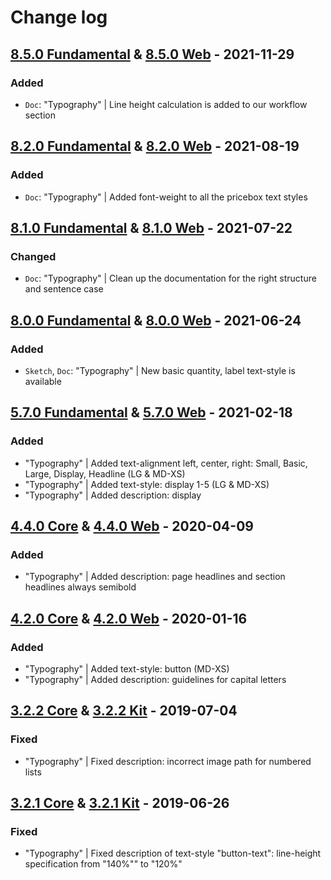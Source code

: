 # Change log

## [8.5.0 Fundamental](https://github.com/cake-hub/lidl-sketch/tree/v8.5.0) & [8.5.0 Web](https://github.com/cake-hub/lidl-web-sketch/tree/v8.5.0) - 2021-11-29

### Added

* `Doc`: "Typography" | Line height calculation is added to our workflow section


## [8.2.0 Fundamental](https://github.com/cake-hub/lidl-sketch/tree/v8.2.0) & [8.2.0 Web](https://github.com/cake-hub/lidl-web-sketch/tree/v8.2.0) - 2021-08-19

### Added

* `Doc`: "Typography" | Added font-weight to all the pricebox text styles


## [8.1.0 Fundamental](https://github.com/cake-hub/lidl-sketch/tree/v8.1.0) & [8.1.0 Web](https://github.com/cake-hub/lidl-web-sketch/tree/v8.1.0) - 2021-07-22

### Changed

* `Doc`: "Typography" | Clean up the documentation for the right structure and sentence case


## [8.0.0 Fundamental](https://github.com/cake-hub/lidl-sketch/tree/v8.0.0) & [8.0.0 Web](https://github.com/cake-hub/lidl-web-sketch/tree/v8.0.0) - 2021-06-24

### Added

* `Sketch`, `Doc`: "Typography" | New basic quantity, label text-style is available


## [5.7.0 Fundamental](https://github.com/cake-hub/lidl-sketch/tree/v5.7.0) & [5.7.0 Web](https://github.com/cake-hub/lidl-web-sketch/tree/v5.7.0) - 2021-02-18

### Added

* "Typography" | Added text-alignment left, center, right: Small, Basic, Large, Display, Headline (LG & MD-XS)
* "Typography" | Added text-style: display 1-5 (LG & MD-XS)
* "Typography" | Added description: display


## [4.4.0 Core](https://www.secrz.de/bitbucket/projects/UXCAKE/repos/lidl-cake-ui-core/browse?at=refs%2Ftags%2Fv4.4.0) & [4.4.0 Web](https://www.secrz.de/bitbucket/projects/UXCAKE/repos/lidl-cake-ui-web/browse?at=refs%2Ftags%2Fv4.4.0) - 2020-04-09

### Added

* "Typography" | Added description: page headlines and section headlines always semibold

## [4.2.0 Core](https://www.secrz.de/bitbucket/projects/UXCAKE/repos/lidl-cake-ui-core/browse?at=refs%2Ftags%2Fv4.2.0) & [4.2.0 Web](https://www.secrz.de/bitbucket/projects/UXCAKE/repos/lidl-cake-ui-web/browse?at=refs%2Ftags%2Fv4.2.0) - 2020-01-16

### Added

* "Typography" | Added text-style: button (MD-XS)
* "Typography" | Added description: guidelines for capital letters


## [3.2.2 Core](https://www.secrz.de/bitbucket/projects/UXCAKE/repos/lidl-cake-ui-core/browse?at=refs%2Ftags%2Fv3.2.2) & [3.2.2 Kit](https://www.secrz.de/bitbucket/projects/UXCAKE/repos/lidl-cake-ui-web/browse?at=refs%2Ftags%2Fv3.2.2) - 2019-07-04

### Fixed

* "Typography" | Fixed description: incorrect image path for numbered lists


## [3.2.1 Core](https://www.secrz.de/bitbucket/projects/UXCAKE/repos/lidl-cake-ui-core/browse?at=refs%2Ftags%2Fv3.2.1) & [3.2.1 Kit](https://www.secrz.de/bitbucket/projects/UXCAKE/repos/lidl-cake-ui-web/browse?at=refs%2Ftags%2Fv3.2.1) - 2019-06-26

### Fixed

* "Typography" | Fixed description of text-style "button-text": line-height specification from "140%"" to "120%"
